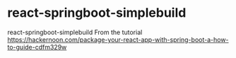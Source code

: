 # react-springboot-simplebuild
react-springboot-simplebuild
From the tutorial https://hackernoon.com/package-your-react-app-with-spring-boot-a-how-to-guide-cdfm329w

